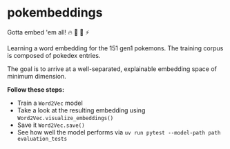 # pokembeddings
Gotta embed 'em all! :fire: :ocean: :seedling: :zap:

Learning a word embedding for the 151 gen1 pokemons. The training corpus is composed of pokedex entries.

The goal is to arrive at a well-separated, explainable embedding space of minimum dimension.

**Follow these steps:**
- Train a `Word2Vec` model
- Take a look at the resulting embedding using `Word2Vec.visualize_embeddings()` 
- Save it `Word2Vec.save()` 
- See how well the model performs via
`uv run pytest --model-path path evaluation_tests`